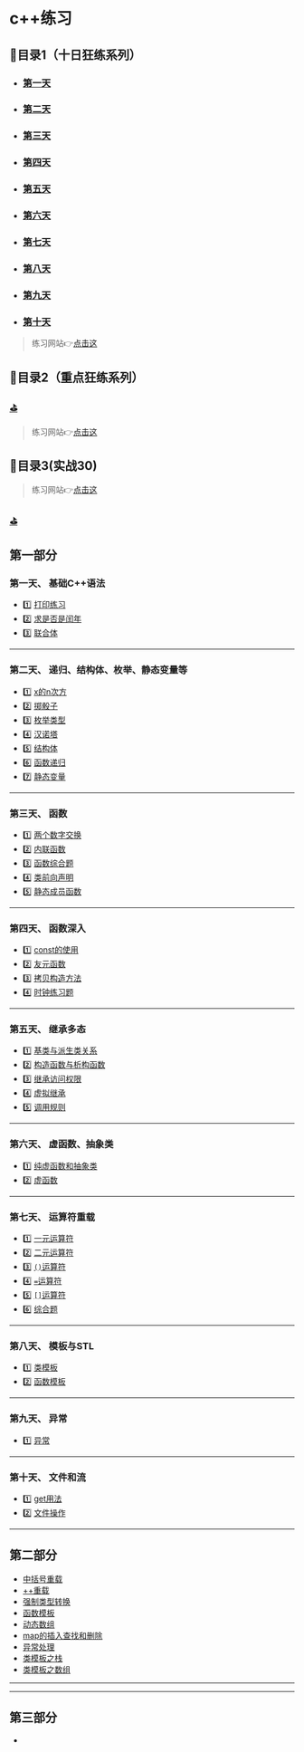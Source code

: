 # c++练习

## :bookmark_tabs:目录1（十日狂练系列）
 - ### [第一天](#one)
 - ### [第二天](#two)
 - ### [第三天](#three)
 - ### [第四天](#four)
 - ### [第五天](#five)
 - ### [第六天](#sixe)
 - ### [第七天](#seven)
 - ### [第八天](#eight)
 - ### [第九天](#nine)
 - ### [第十天](#ten)
> 练习网站:point_right:[点击这](https://light-city.club/sc/practical_exercises/10_day_practice/10_day/ "10日c++实战狂练")
## :bookmark_tabs:目录2（重点狂练系列）
### [:golf:](#ee)
> 练习网站:point_right:[点击这](https://light-city.club/sc/practical_exercises/key_exercises/key/ "重点狂练")
## :bookmark_tabs:目录3(实战30)
> 练习网站:point_right:[点击这](https://light-city.club/sc/learn_class/modern_C%2B%2B_30/jiketime_class/ "实战30讲")
### [:golf:](#sz)
## 第一部分
 <a id="one"></a>
### 第一天、 基础C++语法
- :one: [打印练习](./10_crazy_practice/PrintTest.cpp "PrintTest.cpp")
- :two: [求是否是闰年](./10_crazy_practice/leapyear.cpp "leapyear.cpp")
- :three: [联合体](./10_crazy_practice/union_t.cpp "union_t.cpp")

----
<a id="two"></a>

### 第二天、 递归、结构体、枚举、静态变量等
- :one: [x的n次方](./10_crazy_practice/pf.cpp "pf.cpp")
- :two: [掷骰子](./10_crazy_practice/RollDice.cpp "RollDice.cpp")
- :three: [枚举类型](./10_crazy_practice/enumweek.cpp "enumweek.cpp")
- :four: [汉诺塔](./10_crazy_practice/hanoi.cpp "hanoi.cpp")
- :five: [结构体](./10_crazy_practice/struct_practice.cpp "struct_practice.cpp")
- :six: [函数递归](./10_crazy_practice/func_recur.cpp "func_recur.cpp")
- :seven: [静态变量](./10_crazy_practice/static_var.cpp "static_var.cpp")

----
<a id="three"></a>
### 第三天、  函数
- :one: [两个数字交换](./10_crazy_practice/swap_number.cpp "swap_number.cpp")
- :two: [内联函数](./10_crazy_practice/inlinefunc.cpp "inlinefunc.cpp")
- :three: [函数综合题](./10_crazy_practice/big_question.cpp "big_question.cpp")
- :four: [类前向声明](./10_crazy_practice/class_define.cpp "class_define.cpp")
- :five: [静态成员函数](./10_crazy_practice/static_member.cpp "static_member.cpp")

----
<a id="four"></a>
### 第四天、 函数深入
- :one: [const的使用](./10_crazy_practice/const_use.cpp "const_use.cpp")
- :two: [友元函数](./10_crazy_practice/friend_distance.cpp "friend_distance.cpp")
- :three: [拷贝构造方法](./10_crazy_practice/copy "copy")
- :four: [时钟练习题](./10_crazy_practice/operator_test.cpp "operator_test.cpp")

----
<a id="five"></a>
### 第五天、 继承多态
- :one: [基类与派生类关系](./10_crazy_practice/base_derived.cpp "base_derived.cpp")
- :two: [构造函数与析构函数](./10_crazy_practice/Constructors%26Destructors "Constructors&26Destructors")
- :three: [继承访问权限](./10_crazy_practice/access.cpp "access.cpp")
- :four: [虚拟继承](./10_crazy_practice/virtual_class.cpp "virtual_class.cpp")
- :five: [调用规则](./10_crazy_practice/call_rules.cpp "call_rules.cpp")

----
<a id="six"></a>
### 第六天、 虚函数、抽象类
- :one: [纯虚函数和抽象类](./10_crazy_practice/abstract_class.cpp "abstract_class.cpp")
- :two: [虚函数](./10_crazy_practice/virutal_func.cpp "virutal_func.cpp")

----
<a id="seven"></a>
### 第七天、 运算符重载
- :one: [一元运算符](./10_crazy_practice/unary_operator.cpp "unary_operator.cpp")
- :two: [二元运算符](./10_crazy_practice/binary_operator.cpp "binary_operator.cpp")
- :three: [`()`运算符](./10_crazy_practice/parentheses_overload.cpp "parentheses_overload.cpp")
- :four: [`=`运算符](./10_crazy_practice/equal_overload.cpp "equal_overload.cpp")
- :five: [`[]`运算符](./10_crazy_practice/brackets_overload.cpp "brackets_overload.cpp")
- :six: [综合题](./10_crazy_practice/operator_overload.cpp "operator_overload.cpp")

----
<a id="eight"></a>
### 第八天、 模板与STL
- :one: [类模板](./10_crazy_practice/template_class.cpp "template_class.cpp")
- :two: [函数模板](./10_crazy_practice/template_func.cpp "template_func.cpp")

----
<a id="nine"></a>
### 第九天、 异常
- :one: [异常](./10_crazy_practice/excep.cpp "excep.cpp")

----
<a id="ten"></a>
### 第十天、 文件和流
- :one: [get用法](./10_crazy_practice/get_usage.cpp "get_usage.cpp")
- :two: [文件操作](./10_crazy_practice/FileStream "FileStream")

----
<a id="ee"></a>
## 第二部分
- [中括号重载](./key_crazy_practice/crazy_brackets.cpp "crazy_brackets.cpp")
- [++重载](./key_crazy_practice/plusplus_overload.cpp "plusplus_overload.cpp")
- [强制类型转换](./key_crazy_practice/operator_cast.cpp "operator_cast.cpp")
- [函数模板](./key_crazy_practice/crazy_temp_func.cpp "crazy_temp_func.cpp")
- [动态数组](./key_crazy_practice/crazy_dy_array.cpp "crazy_dy_array.cpp")
- [map的插入查找和删除](./key_crazy_practice/map_insert_del.cpp "map_insert_del.cpp")
- [异常处理](./key_crazy_practice/crazy_exp.cpp "crazy_exp.cpp")
- [类模板之栈](./key_crazy_practice/crazy_template_stack.cpp)
- [类模板之数组](./key_crazy_practice/crazy_array.cpp)

----
----
<a id="sz"></a>
## 第三部分
- 
